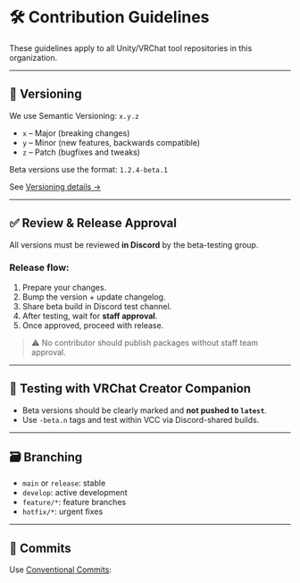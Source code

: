 # 🛠 Contribution Guidelines

These guidelines apply to all Unity/VRChat tool repositories in this organization.

---

## 📌 Versioning

We use Semantic Versioning: `x.y.z`

- `x` – Major (breaking changes)
- `y` – Minor (new features, backwards compatible)
- `z` – Patch (bugfixes and tweaks)

Beta versions use the format: `1.2.4-beta.1`

See [Versioning details →](./VERSIONING.md)

---

## ✅ Review & Release Approval

All versions must be reviewed **in Discord** by the beta-testing group.

### Release flow:
1. Prepare your changes.
2. Bump the version + update changelog.
3. Share beta build in Discord test channel.
4. After testing, wait for **staff approval**.
5. Once approved, proceed with release.

> ⚠️ No contributor should publish packages without staff team approval.

---

## 🧪 Testing with VRChat Creator Companion

- Beta versions should be clearly marked and **not pushed to `latest`**.
- Use `-beta.n` tags and test within VCC via Discord-shared builds.

---

## 🗃️ Branching

- `main` or `release`: stable
- `develop`: active development
- `feature/*`: feature branches
- `hotfix/*`: urgent fixes

---

## 📝 Commits

Use [Conventional Commits](https://www.conventionalcommits.org/):
